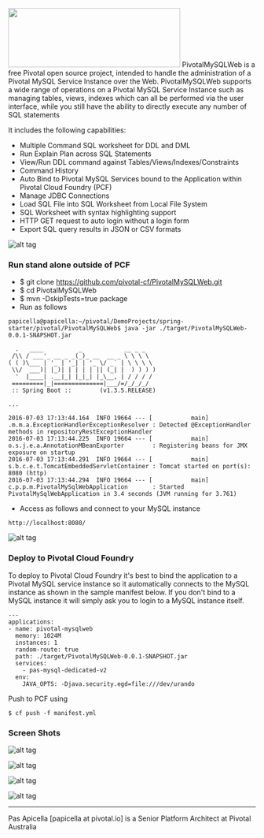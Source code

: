 <img src="https://image.ibb.co/iCvjc5/Pivotal_My_SQLWeb_BLOG.png" height="120" width="350"/>
PivotalMySQLWeb is a free Pivotal open source project, intended to handle the administration of a Pivotal MySQL Service 
Instance over the Web. PivotalMySQLWeb supports a wide range of operations on a Pivotal MySQL Service Instance such as 
managing tables, views, indexes which can all be performed via the user interface, while you still have the ability to 
directly execute any number of SQL statements

It includes the following capabilities:

<ul>
    <li>Multiple Command SQL worksheet for DDL and DML</li>
    <li>Run Explain Plan across SQL Statements</li>
    <li>View/Run DDL command against Tables/Views/Indexes/Constraints</li>
    <li>Command History</li>
    <li>Auto Bind to Pivotal MySQL Services bound to the Application within Pivotal Cloud Foundry (PCF)</li>
    <li>Manage JDBC Connections</li>
    <li>Load SQL File into SQL Worksheet from Local File System</li>
    <li>SQL Worksheet with syntax highlighting support</li>
    <li>HTTP GET request to auto login without a login form</li>
    <li>Export SQL query results in JSON or CSV formats</li>
</ul>

![alt tag](https://image.ibb.co/kxYJLk/piv_mysqlweb1.png)

<h3>Run stand alone outside of PCF</h3>

- $ git clone https://github.com/pivotal-cf/PivotalMySQLWeb.git
- $ cd PivotalMySQLWeb
- $ mvn -DskipTests=true package
- Run as follows

```
papicella@papicella:~/pivotal/DemoProjects/spring-starter/pivotal/PivotalMySQLWeb$ java -jar ./target/PivotalMySQLWeb-0.0.1-SNAPSHOT.jar

  .   ____          _            __ _ _
 /\\ / ___'_ __ _ _(_)_ __  __ _ \ \ \ \
( ( )\___ | '_ | '_| | '_ \/ _` | \ \ \ \
 \\/  ___)| |_)| | | | | || (_| |  ) ) ) )
  '  |____| .__|_| |_|_| |_\__, | / / / /
 =========|_|==============|___/=/_/_/_/
 :: Spring Boot ::        (v1.3.5.RELEASE)

...

2016-07-03 17:13:44.164  INFO 19664 --- [           main] .m.m.a.ExceptionHandlerExceptionResolver : Detected @ExceptionHandler methods in repositoryRestExceptionHandler
2016-07-03 17:13:44.225  INFO 19664 --- [           main] o.s.j.e.a.AnnotationMBeanExporter        : Registering beans for JMX exposure on startup
2016-07-03 17:13:44.291  INFO 19664 --- [           main] s.b.c.e.t.TomcatEmbeddedServletContainer : Tomcat started on port(s): 8080 (http)
2016-07-03 17:13:44.294  INFO 19664 --- [           main] c.p.p.m.PivotalMySqlWebApplication       : Started PivotalMySqlWebApplication in 3.4 seconds (JVM running for 3.761)
```

- Access as follows and connect to your MySQL instance

```
http://localhost:8080/
```

![alt tag](https://image.ibb.co/f3SzLk/piv_mysqlweb2.png)

<h3>Deploy to Pivotal Cloud Foundry</h3>

To deploy to Pivotal Cloud Foundry it's best to bind the application to a Pivotal MySQL service instance so it automatically connects
to the MySQL instance as shown in the sample manifest below. If you don't bind to a MySQL instance it will simply ask you to login 
to a MySQL instance itself.

```
---
applications:
- name: pivotal-mysqlweb
  memory: 1024M
  instances: 1
  random-route: true
  path: ./target/PivotalMySQLWeb-0.0.1-SNAPSHOT.jar
  services:
    - pas-mysql-dedicated-v2
  env:
    JAVA_OPTS: -Djava.security.egd=file:///dev/urando
```

Push to PCF using

```
$ cf push -f manifest.yml
```

<h3>Screen Shots</h3>

![alt tag](https://image.ibb.co/kKG6rF/piv_mysqlweb3.png)

![alt tag](https://image.ibb.co/f9rZdv/piv_mysqlweb4.png)

![alt tag](https://image.ibb.co/bWG0Jv/piv_mysqlweb5.png)

![alt tag](https://image.ibb.co/bBCJ5a/piv_mysqlweb6.png)


<hr />
Pas Apicella [papicella at pivotal.io] is a Senior Platform Architect at Pivotal Australia 
